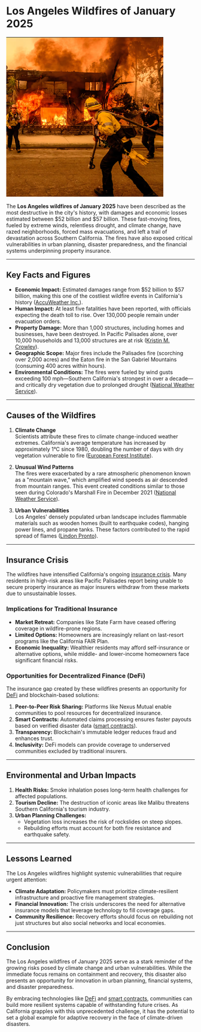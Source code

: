 # Los Angeles Wildfires of January 2025

![alt text]({22E00CCC-461F-4CB0-A40C-86359E85E752}.png)

The **Los Angeles wildfires of January 2025** have been described as the most destructive in the city's history, with damages and economic losses estimated between $52 billion and $57 billion. These fast-moving fires, fueled by extreme winds, relentless drought, and climate change, have razed neighborhoods, forced mass evacuations, and left a trail of devastation across Southern California. The fires have also exposed critical vulnerabilities in urban planning, disaster preparedness, and the financial systems underpinning property insurance.

---

## Key Facts and Figures

- **Economic Impact:** Estimated damages range from $52 billion to $57 billion, making this one of the costliest wildfire events in California's history ([AccuWeather Inc.](https://www.euronews.com/business/2025/01/09/california-wildfires-cause-50-billion-in-damage-and-economic-losses)).
- **Human Impact:** At least five fatalities have been reported, with officials expecting the death toll to rise. Over 130,000 people remain under evacuation orders.
- **Property Damage:** More than 1,000 structures, including homes and businesses, have been destroyed. In Pacific Palisades alone, over 10,000 households and 13,000 structures are at risk ([Kristin M. Crowley](https://www.nytimes.com/2025/01/08/us/wildfires-los-angeles-california.html)).
- **Geographic Scope:** Major fires include the Palisades fire (scorching over 2,000 acres) and the Eaton fire in the San Gabriel Mountains (consuming 400 acres within hours).
- **Environmental Conditions:** The fires were fueled by wind gusts exceeding 100 mph—Southern California's strongest in over a decade—and critically dry vegetation due to prolonged drought ([National Weather Service](https://www.bworldonline.com/world/2025/01/09/645652/winds-warmth-and-relentless-drought-fueled-los-angeles-fires-scientists-say)).

---

## Causes of the Wildfires

1. **Climate Change**  
   Scientists attribute these fires to climate change-induced weather extremes. California's average temperature has increased by approximately 1°C since 1980, doubling the number of days with dry vegetation vulnerable to fire ([European Forest Institute](https://www.bworldonline.com/world/2025/01/09/645652/winds-warmth-and-relentless-drought-fueled-los-angeles-fires-scientists-say)).

2. **Unusual Wind Patterns**  
   The fires were exacerbated by a rare atmospheric phenomenon known as a "mountain wave," which amplified wind speeds as air descended from mountain ranges. This event created conditions similar to those seen during Colorado's Marshall Fire in December 2021 ([National Weather Service](https://www.bworldonline.com/world/2025/01/09/645652/winds-warmth-and-relentless-drought-fueled-los-angeles-fires-scientists-say)).

3. **Urban Vulnerabilities**  
   Los Angeles' densely populated urban landscape includes flammable materials such as wooden homes (built to earthquake codes), hanging power lines, and propane tanks. These factors contributed to the rapid spread of flames ([Lindon Pronto](https://www.bworldonline.com/world/2025/01/09/645652/winds-warmth-and-relentless-drought-fueled-los-angeles-fires-scientists-say)).

---

## Insurance Crisis

The wildfires have intensified California's ongoing [insurance crisis](/literary_products/joes_notes/INSURANCE_CRISIS.md). Many residents in high-risk areas like Pacific Palisades report being unable to secure property insurance as major insurers withdraw from these markets due to unsustainable losses.

### Implications for Traditional Insurance
- **Market Retreat:** Companies like State Farm have ceased offering coverage in wildfire-prone regions.
- **Limited Options:** Homeowners are increasingly reliant on last-resort programs like the California FAIR Plan.
- **Economic Inequality:** Wealthier residents may afford self-insurance or alternative options, while middle- and lower-income homeowners face significant financial risks.

### Opportunities for Decentralized Finance (DeFi)
The insurance gap created by these wildfires presents an opportunity for [DeFi](/literary_products/joes_notes/DEFI.md) and blockchain-based solutions:
1. **Peer-to-Peer Risk Sharing:** Platforms like Nexus Mutual enable communities to pool resources for decentralized insurance.
2. **Smart Contracts:** Automated claims processing ensures faster payouts based on verified disaster data ([smart contracts](/literary_products/joes_notes/SMART_CONTRACTS.md)).
3. **Transparency:** Blockchain's immutable ledger reduces fraud and enhances trust.
4. **Inclusivity:** DeFi models can provide coverage to underserved communities excluded by traditional insurers.

---

## Environmental and Urban Impacts

1. **Health Risks:** Smoke inhalation poses long-term health challenges for affected populations.
2. **Tourism Decline:** The destruction of iconic areas like Malibu threatens Southern California's tourism industry.
3. **Urban Planning Challenges:**
   - Vegetation loss increases the risk of rockslides on steep slopes.
   - Rebuilding efforts must account for both fire resistance and earthquake safety.

---

## Lessons Learned

The Los Angeles wildfires highlight systemic vulnerabilities that require urgent attention:
- **Climate Adaptation:** Policymakers must prioritize climate-resilient infrastructure and proactive fire management strategies.
- **Financial Innovation:** The crisis underscores the need for alternative insurance models that leverage technology to fill coverage gaps.
- **Community Resilience:** Recovery efforts should focus on rebuilding not just structures but also social networks and local economies.

---

## Conclusion

The Los Angeles wildfires of January 2025 serve as a stark reminder of the growing risks posed by climate change and urban vulnerabilities. While the immediate focus remains on containment and recovery, this disaster also presents an opportunity for innovation in urban planning, financial systems, and disaster preparedness.

By embracing technologies like [DeFi](/literary_products/joes_notes/DEFI.md) and [smart contracts](/literary_products/joes_notes/SMART_CONTRACTS.md), communities can build more resilient systems capable of withstanding future crises. As California grapples with this unprecedented challenge, it has the potential to set a global example for adaptive recovery in the face of climate-driven disasters.

